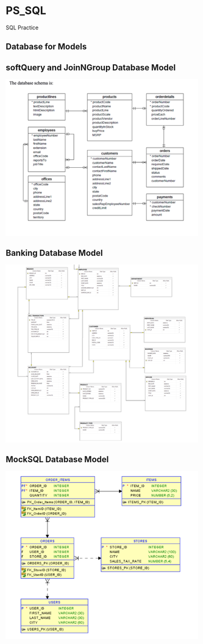 # PS_SQL
SQL Practice 
## Database for Models

<p align="center">
  <h2>softQuery and  JoinNGroup Database Model</h2>
  <img src="Images/SoftQueryDatabaseDiagram.png" title="hover text">
  <h2>Banking Database Model</h2>
  <img src="Images/BankingDBModel.png" title="hover text">
  <h2>MockSQL Database Model</h2>
  <img src="Images/MockSQL.png" title="hover text">
</p>
